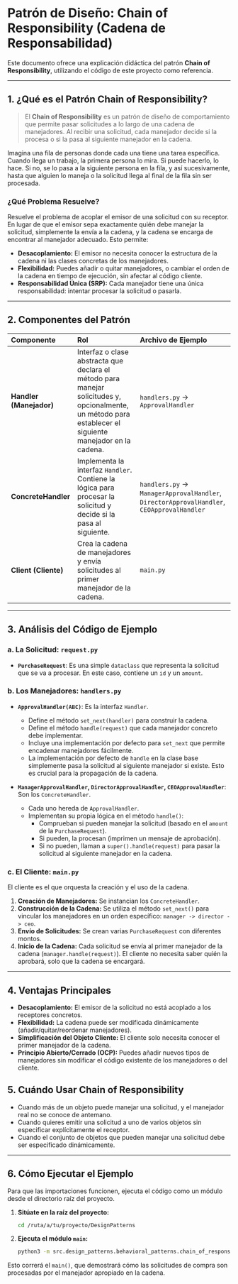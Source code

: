 # Patrón de Diseño: Chain of Responsibility (Cadena de Responsabilidad)

Este documento ofrece una explicación didáctica del patrón **Chain of Responsibility**, utilizando el código de este proyecto como referencia.

---

## 1. ¿Qué es el Patrón Chain of Responsibility?

> El **Chain of Responsibility** es un patrón de diseño de comportamiento que permite pasar solicitudes a lo largo de una cadena de manejadores. Al recibir una solicitud, cada manejador decide si la procesa o si la pasa al siguiente manejador en la cadena.

Imagina una fila de personas donde cada una tiene una tarea específica. Cuando llega un trabajo, la primera persona lo mira. Si puede hacerlo, lo hace. Si no, se lo pasa a la siguiente persona en la fila, y así sucesivamente, hasta que alguien lo maneja o la solicitud llega al final de la fila sin ser procesada.

### ¿Qué Problema Resuelve?

Resuelve el problema de acoplar el emisor de una solicitud con su receptor. En lugar de que el emisor sepa exactamente quién debe manejar la solicitud, simplemente la envía a la cadena, y la cadena se encarga de encontrar al manejador adecuado. Esto permite:

- **Desacoplamiento:** El emisor no necesita conocer la estructura de la cadena ni las clases concretas de los manejadores.
- **Flexibilidad:** Puedes añadir o quitar manejadores, o cambiar el orden de la cadena en tiempo de ejecución, sin afectar al código cliente.
- **Responsabilidad Única (SRP):** Cada manejador tiene una única responsabilidad: intentar procesar la solicitud o pasarla.

---

## 2. Componentes del Patrón

| Componente | Rol | Archivo de Ejemplo |
| :--- | :--- | :--- |
| **Handler (Manejador)** | Interfaz o clase abstracta que declara el método para manejar solicitudes y, opcionalmente, un método para establecer el siguiente manejador en la cadena. | `handlers.py` -> `ApprovalHandler` |
| **ConcreteHandler** | Implementa la interfaz `Handler`. Contiene la lógica para procesar la solicitud y decide si la pasa al siguiente. | `handlers.py` -> `ManagerApprovalHandler`, `DirectorApprovalHandler`, `CEOApprovalHandler` |
| **Client (Cliente)** | Crea la cadena de manejadores y envía solicitudes al primer manejador de la cadena. | `main.py` |

---

## 3. Análisis del Código de Ejemplo

### a. La Solicitud: `request.py`

- **`PurchaseRequest`**: Es una simple `dataclass` que representa la solicitud que se va a procesar. En este caso, contiene un `id` y un `amount`.

### b. Los Manejadores: `handlers.py`

- **`ApprovalHandler(ABC)`**: Es la interfaz `Handler`.
    - Define el método `set_next(handler)` para construir la cadena.
    - Define el método `handle(request)` que cada manejador concreto debe implementar.
    - Incluye una implementación por defecto para `set_next` que permite encadenar manejadores fácilmente.
    - La implementación por defecto de `handle` en la clase base simplemente pasa la solicitud al siguiente manejador si existe. Esto es crucial para la propagación de la cadena.

- **`ManagerApprovalHandler`, `DirectorApprovalHandler`, `CEOApprovalHandler`**: Son los `ConcreteHandler`.
    - Cada uno hereda de `ApprovalHandler`.
    - Implementan su propia lógica en el método `handle()`:
        - Comprueban si pueden manejar la solicitud (basado en el `amount` de la `PurchaseRequest`).
        - Si pueden, la procesan (imprimen un mensaje de aprobación).
        - Si no pueden, llaman a `super().handle(request)` para pasar la solicitud al siguiente manejador en la cadena.

### c. El Cliente: `main.py`

El cliente es el que orquesta la creación y el uso de la cadena.

1.  **Creación de Manejadores:** Se instancian los `ConcreteHandler`.
2.  **Construcción de la Cadena:** Se utiliza el método `set_next()` para vincular los manejadores en un orden específico: `manager -> director -> ceo`.
3.  **Envío de Solicitudes:** Se crean varias `PurchaseRequest` con diferentes montos.
4.  **Inicio de la Cadena:** Cada solicitud se envía al primer manejador de la cadena (`manager.handle(request)`). El cliente no necesita saber quién la aprobará, solo que la cadena se encargará.

---

## 4. Ventajas Principales

- **Desacoplamiento:** El emisor de la solicitud no está acoplado a los receptores concretos.
- **Flexibilidad:** La cadena puede ser modificada dinámicamente (añadir/quitar/reordenar manejadores).
- **Simplificación del Objeto Cliente:** El cliente solo necesita conocer el primer manejador de la cadena.
- **Principio Abierto/Cerrado (OCP):** Puedes añadir nuevos tipos de manejadores sin modificar el código existente de los manejadores o del cliente.

## 5. Cuándo Usar Chain of Responsibility

- Cuando más de un objeto puede manejar una solicitud, y el manejador real no se conoce de antemano.
- Cuando quieres emitir una solicitud a uno de varios objetos sin especificar explícitamente el receptor.
- Cuando el conjunto de objetos que pueden manejar una solicitud debe ser especificado dinámicamente.

---

## 6. Cómo Ejecutar el Ejemplo

Para que las importaciones funcionen, ejecuta el código como un módulo desde el directorio raíz del proyecto.

1.  **Sitúate en la raíz del proyecto:**
    ```bash
    cd /ruta/a/tu/proyecto/DesignPatterns
    ```

2.  **Ejecuta el módulo `main`:**
    ```bash
    python3 -m src.design_patterns.behavioral_patterns.chain_of_responsibility.main
    ```

Esto correrá el `main()`, que demostrará cómo las solicitudes de compra son procesadas por el manejador apropiado en la cadena.